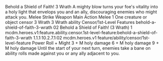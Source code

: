 <ability>
  <name>Behold a Shield of Faith!</name>
  <cost>3 Wrath</cost>
  <flavor>A mighty blow turns your foe&apos;s vitality into a holy light that envelops you and an ally, discouraging enemies who might attack you.</flavor>
  <keywords>
    <keyword>Melee</keyword>
    <keyword>Strike</keyword>
    <keyword>Weapon</keyword>
  </keywords>
  <type>Main Action</type>
  <distance>Melee 1</distance>
  <target>One creature or object</target>
  <metadata>
    <class>censor</class>
    <cost>3 Wrath</cost>
    <cost_amount>3</cost_amount>
    <cost_resource>Wrath</cost_resource>
    <feature_type>ability</feature_type>
    <file_dpath>Censor/1st-Level Features</file_dpath>
    <item_id>behold-a-shield-of-faith-3-wrath</item_id>
    <item_index>02</item_index>
    <item_name>Behold a Shield of Faith! (3 Wrath)</item_name>
    <level>1</level>
    <scc>mcdm.heroes.v1:feature.ability.censor.1st-level-feature:behold-a-shield-of-faith-3-wrath</scc>
    <scdc>1.1.1:10.2.7.1:02</scdc>
    <source>mcdm.heroes.v1</source>
    <type>feature/ability/censor/1st-level-feature</type>
  </metadata>
  <effects>
    <effect type="roll">
      <roll>Power Roll + Might</roll>
      <t1>3 + M holy damage</t1>
      <t2>6 + M holy damage</t2>
      <t3>9 + M holy damage</t3>
    </effect>
    <effect type="mundane">Until the start of your next turn, enemies take a bane on ability rolls made against you or any ally adjacent to you.</effect>
  </effects>
</ability>
